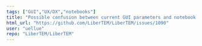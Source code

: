 ```yaml
---
tags: ["GUI","UX/DX","notebooks"]
title: "Possible confusion between current GUI parameters and notebook download"
html_url: "https://github.com/LiberTEM/LiberTEM/issues/1090"
user: "uellue"
repo: "LiberTEM/LiberTEM"
---
```


